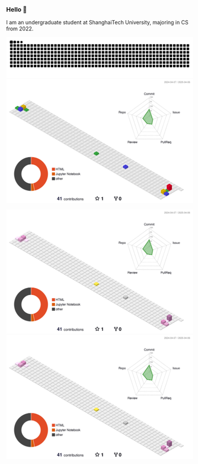 ### Hello 👋

I am an undergraduate student at ShanghaiTech University, majoring in CS from 2022. 

<picture>
  <source media="(prefers-color-scheme: dark)" srcset="https://raw.githubusercontent.com/LmeHW/LmeHW/output/github-contribution-grid-snake-dark.svg">
  <source media="(prefers-color-scheme: light)" srcset="https://raw.githubusercontent.com/LmeHW/LmeHW/output/github-contribution-grid-snake.svg">
  <img alt="github contribution grid snake animation" src="https://raw.githubusercontent.com/LmeHW/LmeHW/output/github-contribution-grid-snake.svg">
</picture>

<picture>
  <source media="(prefers-color-scheme: dark)" srcset="./profile-3d-contrib/profile-night-rainbow.svg">
  <source media="(prefers-color-scheme: light)" srcset="./profile-3d-contrib/profile-gitblock.svg">
  <img alt="github contribution profile-3d-contrib" src="./profile-3d-contrib/profile-gitblock.svg">
</picture>

![](./profile-3d-contrib/profile-season-animate.svg)
![](./profile-3d-contrib/profile-season.svg)


